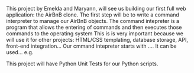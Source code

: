 This project by Emelda and Maryann, will see us building our first full web application: the AirBnB clone.
The first step will be to write a command interpreter to manage our AirBnB objects.
The command intepreter is a program that allows the entering of commands and then executes those commands to the operating system
This is is very important because we will use it for other  projects: HTML/CSS templating, database storage, API, front-end integration…
Our cmmand intepreter starts with ....
It can be used...
e.g.


This project will have  Python Unit Tests for our Python scripts.

